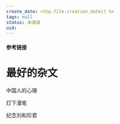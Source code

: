 ```yaml
---
create_date: <%tp.file.creation_date() %>
tags: null
status: 未阅读 
uid: 
---
```



#### 参考链接

# 最好的杂文

中国人的心理

灯下漫笔

纪念刘和珍君